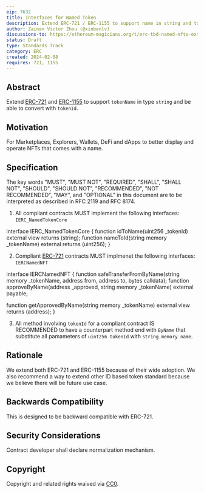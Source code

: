```yaml
---
eip: 7632
title: Interfaces for Named Token
description: Extend ERC-721 / ERC-1155 to support name in string and tokenId conversion.
author: Zainan Victor Zhou (@xinbenlv)
discussions-to: https://ethereum-magicians.org/t/erc-tbd-named-nfts-extending-erc-721/18550
status: Draft
type: Standards Track
category: ERC
created: 2024-02-08
requires: 721, 1155
---
```


## Abstract

Extend [ERC-721](./eip-721.md) and [ERC-1155](./eip-1155.md) to support `tokenName` in type `string` and be able to convert with `tokenId`.

## Motivation

For Marketplaces, Explorers, Wallets, DeFi and dApps to better display and operate NFTs that comes with a name.

## Specification

The key words "MUST", "MUST NOT", "REQUIRED", "SHALL", "SHALL NOT", "SHOULD", "SHOULD NOT", "RECOMMENDED", "NOT RECOMMENDED", "MAY", and "OPTIONAL" in this document are to be interpreted as described in RFC 2119 and RFC 8174.

1. All compliant contracts MUST implement the following interfaces: `IERC_NamedTokenCore`

interface IERC_NamedTokenCore {
  function idToName(uint256 _tokenId) external view returns (string);
  function nameToId(string memory _tokenName) external returns (uint256);
}

2. Compliant [ERC-721](./eip-721.md) contracts MUST implmenet the following interfaces: `IERCNamedNFT`

interface IERCNamedNFT {
  function safeTransferFromByName(string memory _tokenName, address from, address to, bytes calldata);
  function approveByName(address _approved, string memory _tokenName) external payable;

  function getApprovedByName(string memory _tokenName) external view returns (address);
}

3. All method involving `tokenId` for a compliant contract IS RECOMMENDED to have a counterpart method end with `ByName` that substitute all pamameters of `uint256 tokenId` with `string memory name`.

<!-- TODO add `ERC-1155` and other id-based token. -->

## Rationale

We extend both ERC-721 and ERC-1155 because of their wide adoption. We also recommend a way to extend other ID based token standard because we believe there will be future use case.

## Backwards Compatibility

This is designed to be backward compatible with ERC-721.

## Security Considerations

Contract developer shall declare normalization mechanism.

## Copyright

Copyright and related rights waived via [CC0](../LICENSE.md).

